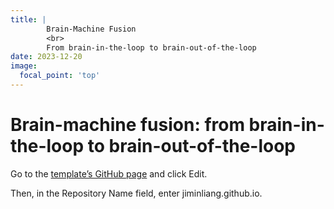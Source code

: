 ```yaml
---
title: |
        Brain-Machine Fusion
        <br>
        From brain-in-the-loop to brain-out-of-the-loop
date: 2023-12-20
image:
  focal_point: 'top'
---
```



<!--more-->

# Brain-machine fusion: from brain-in-the-loop to brain-out-of-the-loop

Go to the [template’s GitHub page](https://hugoblox.com/templates/details/research-group/) and click Edit.

Then, in the Repository Name field, enter jiminliang.github.io.


